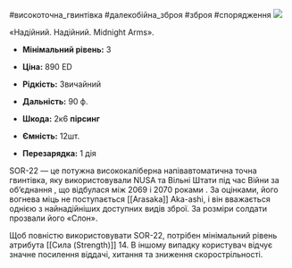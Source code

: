 #високоточна_гвинтівка #далекобійна_зброя #зброя #спорядження 
[![](https://static.wikia.nocookie.net/cyberpunk/images/6/63/Sor22_Default.png/revision/latest/scale-to-width-down/350?cb=20210130212616)](https://static.wikia.nocookie.net/cyberpunk/images/6/63/Sor22_Default.png/revision/latest?cb=20210130212616)

«Надійний. Надійний. Midnight Arms».

- **Мінімальний рівень:** 3
- **Ціна:** 890 ED
- **Рідкість:** Звичайний

- **Дальність:** 90 ф.
- **Шкода:** 2к6 **пірсинг**
- **Ємність:** 12шт.
- **Перезарядка:** 1 дія

SOR-22 — це потужна висококаліберна напівавтоматична точна гвинтівка, яку використовували NUSA та Вільні Штати під час Війни за об’єднання , що відбулася між 2069 і 2070 роками . За оцінками, його вогнева міць не поступається [[Arasaka]] Aka-ashi, і він вважається однією з найнадійніших доступних видів зброї. За розміри солдати прозвали його «Слон».

Щоб повністю використовувати SOR-22, потрібен мінімальний рівень атрибута [[Сила (Strength)]] 14. В іншому випадку користувач відчує значне посилення віддачі, хитання та зниження скорострільності.


